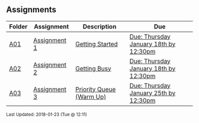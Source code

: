 ## Assignments
| Folder | Assignment | Description | Due|
 | ------------|------------|------------|------------|
 | [A01](./A03) | [ Assignment 1 ](./A03) | [ Getting Started](./A03) | [Due: Thursday January 18th by 12:30pm](./A03) |
 | [A02](./A03) | [ Assignment 2 ](./A03) | [ Getting Busy](./A03) | [Due: Thursday January 18th by 12:30pm](./A03) |
 | [A03](./A03) | [ Assignment 3 ](./A03) | [ Priority Queue (Warm Up)](./A03) | [Due: Thursday January 25th by 12:30pm](./A03) |

<sup>Last Updated: 2018-01-23 (Tue @ 12:11)</sup>